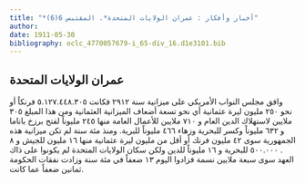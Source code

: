 ```yaml
---
title: "*أخبار وأفكار : عمران الولايات المتحدة*. المقتبس 6(6)"
author: 
date: 1911-05-30
bibliography: oclc_4770057679-i_65-div_16.d1e3101.bib
---
```




##  عمران  الولايات المتحدة 


 وافق مجلس النواب الأمريكي على ميزانية سنة  ٢٩١٢  فكانت  ٥.١٢٧.٤٤٨.٣٠٥   فرنكاً أو نحو  ٢٥٠  مليون ليرة عثمانية أي نحو  تسعة  أضعاف الميزانية العثمانية ومن هذا المبلغ  ٣٠٥  ملايين لاستهلاك الدين العام و  ٧١٠  ملايين للأعمال العامة منها  ٢٤٥  مليوناً لفتح برزخ باناما و  ٦٣٢  مليوناً وكسر للبحرية وزهاء  ٤٦٦  مليوناً للبرية. ومنذ  مئة  سنة لم تكن ميزانية هذه الجمهورية سوى  ٤٢  مليون فرنك أو أقل من مليون ليرة عثمانية منها  ١٦  مليون للجيش و  ٨  .  ٥٠٠.٠٠٠  للبحرية و  ١٦  مليوناً للدين ولكن سكان الولايات المتحدة لم يكونوا على ذاك العهد سوى  سبعة  ملايين نسمة فزادوا اليوم  ١٣  ضعفاً في  مئة  سنة وزادت نفقات الحكومة  ثمانين  ضعفاً عما كانت. 
